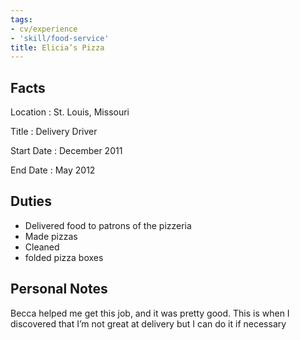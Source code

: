```yaml
---
tags:
- cv/experience
- 'skill/food-service'
title: Elicia’s Pizza
---
```


Facts
-----

Location
:   St. Louis, Missouri

Title
:   Delivery Driver

Start Date
:   December 2011

End Date
:   May 2012

Duties
------

-   Delivered food to patrons of the pizzeria
-   Made pizzas
-   Cleaned
-   folded pizza boxes

Personal Notes
--------------

Becca helped me get this job, and it was pretty good. This is when I
discovered that I’m not great at delivery but I can do it if necessary
